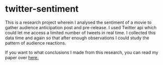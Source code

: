 # twitter-sentiment
This is a research project wherein I analysed the sentiment of a movie to gather audience anticipation post and pre-release. I used Twitter api which could let me access a limited number of tweets in real time. I collected this data time and again so that after enough observations I could study the pattern of audience reactions.

If you want to what conclusions I made from this research, you can read my paper over [here.](http://www.ijraset.com/fileserve.php?FID=4634) 
